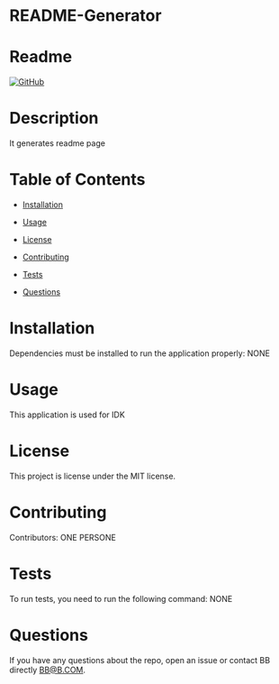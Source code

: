 # README-Generator


# Readme

[![GitHub](https://img.shields.io/github/license/bettycode/README-Generator?logo=MIT&style=plastic)](https://github.com/BB/undefined)

# Description

It generates readme page

# Table of Contents

* [Installation](#installation)

* [Usage](#usage)

* [License](#license)

* [Contributing](#contributing)

* [Tests](#tests)

* [Questions](#questions)

# Installation

Dependencies must be installed to run the application properly: NONE

# Usage

​This application is used for IDK

# License

This project is license under the MIT license.

# Contributing

​Contributors: ONE PERSONE

# Tests

To run tests, you need to run the following command: NONE

# Questions

If you have any questions about the repo, open an issue or contact BB directly BB@B.COM.
